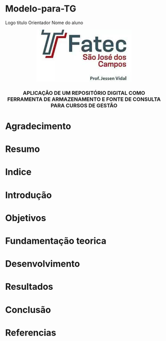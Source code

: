 # Modelo-para-TG
Logo
titulo
Orientador
Nome do aluno


 <p align="center">
 <img src="https://github.com/AndreLuizRibeiro/Modelo-para-TG/blob/main/download.jfif" >
 </p>
 
 <h3> <p align="center">  APLICAÇÃO DE UM REPOSITÓRIO DIGITAL COMO FERRAMENTA DE ARMAZENAMENTO E FONTE DE CONSULTA PARA CURSOS DE GESTÃO  </p>
</h3>


# Agradecimento

# Resumo

# Indice

# Introdução

# Objetivos

# Fundamentação teorica 

# Desenvolvimento

# Resultados

# Conclusão

# Referencias
